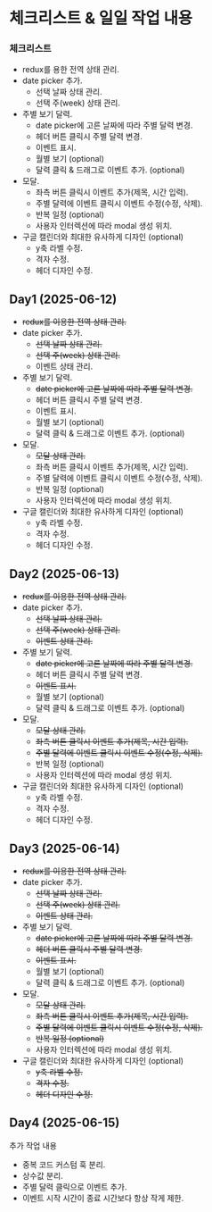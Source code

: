 # 체크리스트 & 일일 작업 내용

### 체크리스트

- redux를 용한 전역 상태 관리.
- date picker 추가.
    - 선택 날짜 상태 관리.
    - 선택 주(week) 상태 관리.
- 주별 보기 달력.
    - date picker에 고른 날짜에 따라 주별 달력 변경.
    - 헤더 버튼 클릭시 주별 달력 변경.
    - 이벤트 표시.
    - 월별 보기 (optional)
    - 달력 클릭 & 드래그로 이벤트 추가. (optional)
- 모달.
    - 좌측 버튼 클릭시 이벤트 추가(제목, 시간 입력).
    - 주별 달력에 이벤트 클릭시 이벤트 수정(수정, 삭제).
    - 반복 일정 (optional)
    - 사용자 인터렉션에 따라 modal 생성 위치.
- 구글 캘린더와 최대한 유사하게 디자인 (optional)
    - y축 라벨 수정.
    - 격자 수정.
    - 헤더 디자인 수정.

## Day1 (2025-06-12)

- ~~redux를 이용한 전역 상태 관리.~~
- date picker 추가.
    - ~~선택 날짜 상태 관리.~~
    - ~~선택 주(week) 상태 관리.~~
    - 이벤트 상태 관리.
- 주별 보기 달력.
    - ~~date picker에 고른 날짜에 따라 주별 달력 변경.~~
    - 헤더 버튼 클릭시 주별 달력 변경.
    - 이벤트 표시.
    - 월별 보기 (optional)
    - 달력 클릭 & 드래그로 이벤트 추가. (optional)
- 모달.
    - ~~모달 상태 관리.~~
    - 좌측 버튼 클릭시 이벤트 추가(제목, 시간 입력).
    - 주별 달력에 이벤트 클릭시 이벤트 수정(수정, 삭제).
    - 반복 일정 (optional)
    - 사용자 인터렉션에 따라 modal 생성 위치.
- 구글 캘린더와 최대한 유사하게 디자인 (optional)
    - y축 라벨 수정.
    - 격자 수정.
    - 헤더 디자인 수정.

## Day2 (2025-06-13)

- ~~redux를 이용한 전역 상태 관리.~~
- date picker 추가.
    - ~~선택 날짜 상태 관리.~~
    - ~~선택 주(week) 상태 관리.~~
    - ~~이벤트 상태 관리.~~
- 주별 보기 달력.
    - ~~date picker에 고른 날짜에 따라 주별 달력 변경.~~
    - 헤더 버튼 클릭시 주별 달력 변경.
    - ~~이벤트 표시.~~
    - 월별 보기 (optional)
    - 달력 클릭 & 드래그로 이벤트 추가. (optional)
- 모달.
    - ~~모달 상태 관리.~~
    - ~~좌측 버튼 클릭시 이벤트 추가(제목, 시간 입력).~~
    - ~~주별 달력에 이벤트 클릭시 이벤트 수정(수정, 삭제).~~
    - 반복 일정 (optional)
    - 사용자 인터렉션에 따라 modal 생성 위치.
- 구글 캘린더와 최대한 유사하게 디자인 (optional)
    - y축 라벨 수정.
    - 격자 수정.
    - 헤더 디자인 수정.

## Day3 (2025-06-14)

- ~~redux를 이용한 전역 상태 관리.~~
- date picker 추가.
    - ~~선택 날짜 상태 관리.~~
    - ~~선택 주(week) 상태 관리.~~
    - ~~이벤트 상태 관리.~~
- 주별 보기 달력.
    - ~~date picker에 고른 날짜에 따라 주별 달력 변경.~~
    - ~~헤더 버튼 클릭시 주별 달력 변경.~~
    - ~~이벤트 표시.~~
    - 월별 보기 (optional)
    - 달력 클릭 & 드래그로 이벤트 추가. (optional)
- 모달.
    - ~~모달 상태 관리.~~
    - ~~좌측 버튼 클릭시 이벤트 추가(제목, 시간 입력).~~
    - ~~주별 달력에 이벤트 클릭시 이벤트 수정(수정, 삭제).~~
    - ~~반복 일정 (optional)~~
    - 사용자 인터렉션에 따라 modal 생성 위치.
- 구글 캘린더와 최대한 유사하게 디자인 (optional)
    - ~~y축 라벨 수정.~~
    - ~~격자 수정.~~
    - ~~헤더 디자인 수정.~~

## Day4 (2025-06-15)

추가 작업 내용
- 중복 코드 커스텀 훅 분리.
- 상수값 분리.
- 주별 달력 클릭으로 이벤트 추가.
- 이벤트 시작 시간이 종료 시간보다 항상 작게 제한.